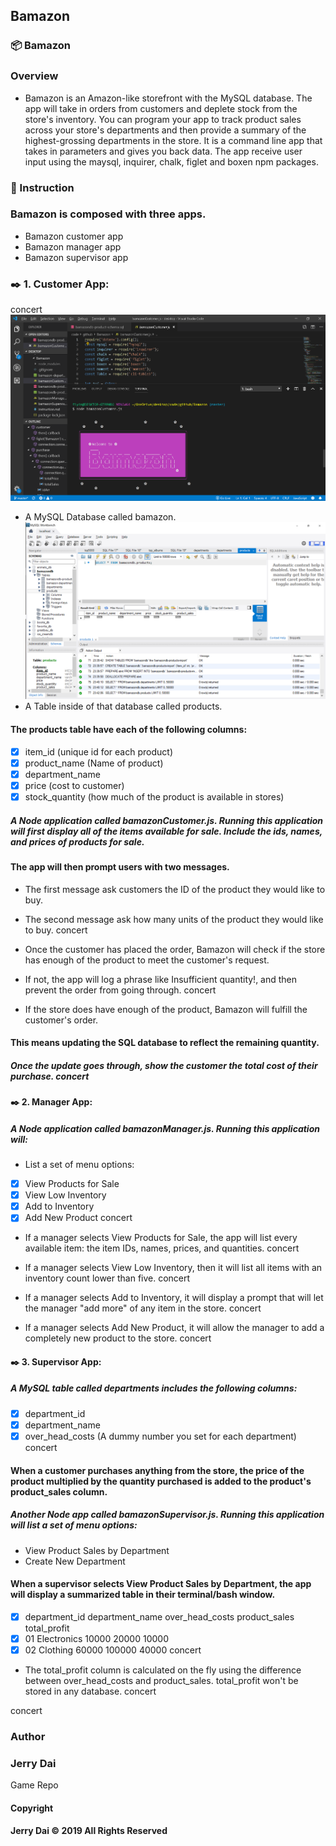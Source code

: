 ## Bamazon
### 📦 Bamazon
### Overview
* Bamazon is an Amazon-like storefront with the MySQL database. The app will take in orders from customers and deplete stock from the store's inventory. You can program your app to track product sales across your store's departments and then provide a summary of the highest-grossing departments in the store. It is a command line app that takes in parameters and gives you back data. The app receive user input using the maysql, inquirer, chalk, figlet and boxen npm packages.



### 📓 Instruction
### Bamazon is composed with three apps.
* Bamazon customer app
* Bamazon manager app
* Bamazon supervisor app
### ✒️ 1. Customer App:
concert
![Image scr01](./scr01.png)
* A MySQL Database called bamazon.
![Image scr02](./scr02.png)
* A Table inside of that database called products.

#### The products table have each of the following columns:

- [x]  item_id (unique id for each product)
- [x]  product_name (Name of product)
- [x]  department_name
- [x]  price (cost to customer)
- [x]  stock_quantity (how much of the product is available in stores)
##### A Node application called bamazonCustomer.js. Running this application will first display all of the items available for sale. Include the ids, names, and prices of products for sale.

#### The app will then prompt users with two messages.

* The first message ask customers the ID of the product they would like to buy.
* The second message ask how many units of the product they would like to buy. concert
* Once the customer has placed the order, Bamazon will check if the store has enough of the product to meet the customer's request.

* If not, the app will log a phrase like Insufficient quantity!, and then prevent the order from going through. concert
* If the store does have enough of the product, Bamazon will fulfill the customer's order.

#### This means updating the SQL database to reflect the remaining quantity.
##### Once the update goes through, show the customer the total cost of their purchase. concert
#### ✒️ 2. Manager App:
##### A Node application called bamazonManager.js. Running this application will:

* List a set of menu options:

- [x]  View Products for Sale
- [x]  View Low Inventory
- [x]  Add to Inventory
- [x]  Add New Product concert
* If a manager selects View Products for Sale, the app will list every available item: the item IDs, names, prices, and quantities. concert

* If a manager selects View Low Inventory, then it will list all items with an inventory count lower than five. concert

* If a manager selects Add to Inventory, it will display a prompt that will let the manager "add more" of any item in the store. concert

* If a manager selects Add New Product, it will allow the manager to add a completely new product to the store. concert

#### ✒️ 3. Supervisor App:
##### A MySQL table called departments includes the following columns:

- [x] department_id
- [x] department_name
- [x] over_head_costs (A dummy number you set for each department) concert
#### When a customer purchases anything from the store, the price of the product multiplied by the quantity purchased is added to the product's product_sales column.

##### Another Node app called bamazonSupervisor.js. Running this application will list a set of menu options:

* View Product Sales by Department
* Create New Department
#### When a supervisor selects View Product Sales by Department, the app will display a summarized table in their terminal/bash window.

- [x] department_id	department_name	over_head_costs	product_sales	total_profit
- [x] 01	Electronics	10000	20000	10000
- [x] 02	Clothing	60000	100000	40000
concert

* The total_profit column is calculated on the fly using the difference between over_head_costs and product_sales. total_profit won't be stored in any database.
concert

concert

### Author

### Jerry Dai

Game Repo

#### Copyright
#### Jerry Dai © 2019 All Rights Reserved

